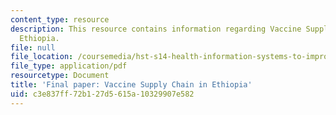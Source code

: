 ```yaml
---
content_type: resource
description: This resource contains information regarding Vaccine Supply Chain in
  Ethiopia.
file: null
file_location: /coursemedia/hst-s14-health-information-systems-to-improve-quality-of-care-in-resource-poor-settings-spring-2012/c3e837ff72b127d5615a10329907e582_MITHST_S14S11_proj_vaccine.pdf
file_type: application/pdf
resourcetype: Document
title: 'Final paper: Vaccine Supply Chain in Ethiopia'
uid: c3e837ff-72b1-27d5-615a-10329907e582
---
```

